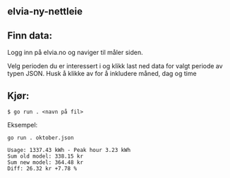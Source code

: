 ## elvia-ny-nettleie

## Finn data:
Logg inn på elvia.no og naviger til måler siden.

Velg perioden du er interessert i og klikk last ned data 
for valgt periode av typen JSON. Husk å klikke av for å inkludere
måned, dag og time


## Kjør:
`$ go run . <navn på fil>`

Eksempel:

`go run . oktober.json`

```
Usage: 1337.43 kWh - Peak hour 3.23 kWh
Sum old model: 338.15 kr
Sum new model: 364.48 kr
Diff: 26.32 kr +7.78 %
```